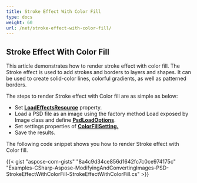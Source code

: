 ```yaml
---
title: Stroke Effect With Color Fill
type: docs
weight: 60
url: /net/stroke-effect-with-color-fill/
---
```


## **Stroke Effect With Color Fill**
This article demonstrates how to render stroke effect with color fill. The Stroke effect is used to add strokes and borders to layers and shapes. It can be used to create solid-color lines, colorful gradients, as well as patterned borders.

The steps to render Stroke effect with Color fill are as simple as below:

- Set [**LoadEffectsResource**](https://reference.aspose.com/psd/net/aspose.psd.imageloadoptions/psdloadoptions/properties/loadeffectsresource) property.
- Load a PSD file as an image using the factory method Load exposed by Image class and define [**PsdLoadOptions**](https://reference.aspose.com/psd/net/aspose.psd.imageloadoptions/psdloadoptions).
- Set settings properties of [**ColorFillSetting.**](https://reference.aspose.com/psd/net/aspose.psd.fileformats.psd.layers.fillsettings/colorfillsettings)
- Save the results.

The following code snippet shows you how to render Stroke effect with Color fill.

{{< gist "aspose-com-gists" "8a4c9d34ce856d1642fc7c0ce974175c" "Examples-CSharp-Aspose-ModifyingAndConvertingImages-PSD-StrokeEffectWithColorFill-StrokeEffectWithColorFill.cs" >}}